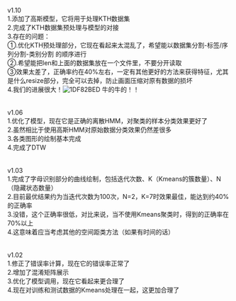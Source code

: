 v1.10</br>
1.添加了高斯模型，它将用于处理KTH数据集</br>
2.完成了KTH数据集预处理与模型的对接</br>
3.存在的问题：</br>
①.优化KTH预处理部分，它现在看起来太混乱了，希望能以数据集分割-标签/序列分割-类别分割 的顺序进行</br>
②.希望能把len和上面的数据集放在一个文件里，不要分开读取</br>
③效果太差了，正确率约在40%左右，一定有其他更好的方法来获得特征，尤其是什么resize部分，完全可以去掉，防止画面压缩对原有数据的损坏</br>
4.我们的进展很大！![1DF82BED](https://github.com/Takeit47/HMM/assets/126586560/fe8acbd6-50b8-405f-a9db-a39c5be9b0c4) 牛的牛的！！</br>
</br>
</br>
v1.06</br>
1.优化了模型，现在它是正确的离散HMM，对聚类的样本分类效果更好了</br>
2.虽然相比于使用高斯HMM对原始数据分类效果仍然差很多</br>
3.各类图形的绘制基本完成</br>
4.完成了DTW</br>
</br>
</br>
v1.03</br>
1.完成了字母识别部分的曲线绘制，包括迭代次数、K（Kmeans的簇数量）、N（隐藏状态数量）</br>
2.目前最优结果约为当迭代次数为100次，N=2，K=7时效果最佳，能达到约40%的正确率</br>
3.没错，这个正确率很低，对比来说，当不使用Kmeans聚类时，得到的正确率在70%以上</br>
4.这意味着应当考虑其他的空间距类方法（如果有时间的话）</br>
</br>
</br>
v1.02</br>
1.修正了错误率计算，现在它的错误率正常了</br>
2.增加了混淆矩阵展示</br>
3.优化了模型调用，现在它看起来更合理了</br>
4.现在对训练和测试数据的Kmeans处理在一起，这更加合理了</br>
